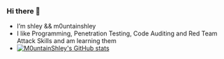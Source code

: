 ### Hi there 👋

<!--
**M0untainShley/m0untainshley** is a ✨ _special_ ✨ repository because its `README.md` (this file) appears on your GitHub profile.

Here are some ideas to get you started:

- 🔭 I’m currently working on ...
- 🌱 I’m currently learning ...
- 👯 I’m looking to collaborate on ...
- 🤔 I’m looking for help with ...
- 💬 Ask me about ...
- 📫 How to reach me: ...
- 😄 Pronouns: ...
- ⚡ Fun fact: ...
-->

- I’m shley && m0untainshley
- I like Programming, Penetration Testing, Code Auditing and Red Team Attack Skills and am learning them
- [![M0untainShley's GitHub stats](https://github-readme-stats.vercel.app/api?username=M0untainShley&theme=blueberry)](https://github.com/anuraghazra/github-readme-stats)

